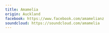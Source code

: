```yaml
---
title: Amamelia
origin: Auckland
facebook: https://www.facebook.com/amamelianz
soundcloud: https://soundcloud.com/amamelia
---
```

